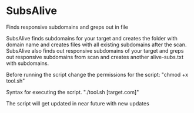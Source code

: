 # SubsAlive
Finds responsive subdomains and greps out in file

SubsAlive finds subdomains for your target and creates the folder with domain name and creates files with all existing subdomains after the scan.
SubsAlive also finds out responsive subdomains of your target and greps out responsive subdomains from scan and creates another alive-subs.txt with subdomains.

Before running the script change the permissions for the script:
"chmod +x tool.sh"

Syntax for executing the script.
"./tool.sh [target.com]"

The script will get updated in near future with new updates
